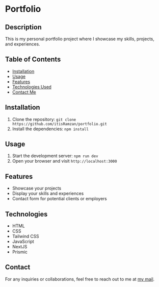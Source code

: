 # Portfolio

## Description
This is my personal portfolio project where I showcase my skills, projects, and experiences.

## Table of Contents
- [Installation](#installation)
- [Usage](#usage)
- [Features](#features)
- [Technologies Used](#technologies)
- [Contact Me](#contact)

## Installation
1. Clone the repository: `git clone https://github.com/itisRamzan/portfolio.git`
2. Install the dependencies: `npm install`

## Usage
1. Start the development server: `npm run dev`
2. Open your browser and visit `http://localhost:3000`

## Features
- Showcase your projects
- Display your skills and experiences
- Contact form for potential clients or employers

## Technologies
- HTML
- CSS
- Tailwind CSS
- JavaScript
- NextJS
- Prismic

## Contact
For any inquiries or collaborations, feel free to reach out to me at [my mail](mailto:mail.ramzanshareef@gmail.com).
